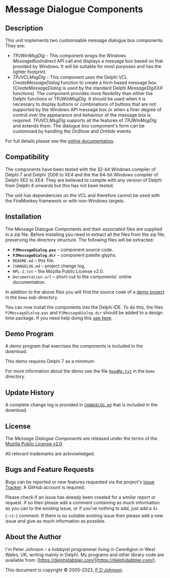 # Message Dialogue Components

## Description

This unit implements two customisable message dialogue box components. They are:

* _TPJWinMsgDlg_ - This component wraps the Windows _MessageBoxIndirect_ API call and displays a message box based on that provided by Windows. It will be suitable for most purposes and has the lighter footprint.
* _TPJVCLMsgDlg_ - This component uses the Delphi VCL _CreateMessageDialog_ function to create a form based message box. (_CreateMessageDialog_ is used by the standard Delphi _MessageDlgXXX_ functions). The component provides more flexibility than either the Delphi functions or _TPJWinMsgDlg_. It should be used when it is necessary to display buttons or combinations of buttons that are not supported by the Windows API message box or when a finer degree of control over the appearance and behaviour of the message box is required. _TPJVCLMsgDlg_ supports all the features of _TPJWinMsgDlg_ and extends them. The dialogue box component's form can be customised by handling the _OnShow_ and _OnHide_ events.

For full details please see the [online documentation](https://delphidabbler.com/url/msgdlg-docs).

## Compatibility

The components have been tested with the 32-bit Windows compiler of Delphi 7 and Delphi 2006 to XE4 and the the 64-bit Windows compiler of Delphi XE2 to XE4. They are believed to compile with any version of Delphi from Delphi 4 onwards but this has not been tested.

The unit has dependencies on the VCL and therefore cannot be used with the FireMonkey framework or with non-Windows targets.

## Installation

The Message Dialogue Components and their associated files are supplied in a zip file. Before installing you need to extract all the files from the zip file, preserving the directory structure. The following files will be extracted:

* **`PJMessageDialog.pas`** – component source code.
* **`PJMessageDialog.dcr`** – component palette glyphs.
* `README.md` – this file.
* `CHANGELOG.md` – project change log.
* `MPL-2.txt` – the Mozilla Public License v2.0.
* `Documentation.url` – short-cut to the components' online documentation.

In addition to the above files you will find the source code of a [demo project](#demo-program) in the `Demo` sub-directory.

You can now install the components into the Delphi IDE. To do this, the files `PJMessageDialog.pas` and `PJMessageDialog.dcr` should be added to a design time package. If you need help doing this [see here](https://delphidabbler.com/url/install-comp).

## Demo Program

A demo program that exercises the components is included in the download.

This demo requires Delphi 7 as a minimum.

For more information about the demo see the file [`ReadMe.txt`](https://raw.githubusercontent.com/ddablib/msgdlg/main/Demo/ReadMe.txt) in the `Demo` directory.

## Update History

A complete change log is provided in [`CHANGELOG.md`](https://github.com/ddablib/msgdlg/blob/main/CHANGELOG.md) that is included in the download.

## License

The _Message Dialogue Components_ are released under the terms of the [Mozilla Public License v2.0](https://www.mozilla.org/MPL/2.0/).

All relevant trademarks are acknowledged.

## Bugs and Feature Requests

Bugs can be reported or new features requested via the project's [Issue Tracker](https://github.com/ddablib/msgdlg/issues). A GitHub account is required.

Please check if an issue has already been created for a similar report or request. If so then please add a comment containing as much information as you can to the existing issue, or if you've nothing to add, just add a :+1: (`:+1:`) comment. If there is no suitable existing issue then please add a new issue and give as much information as possible.

## About the Author

I'm Peter Johnson – a hobbyist programmer living in Ceredigion in West Wales, UK, writing mainly in Delphi. My programs and other library code are available from: [https://delphidabbler.com/](https://delphidabbler.com/).

This document is copyright © 2005-2022, [P D Johnson](https://gravatar.com/delphidabbler).
